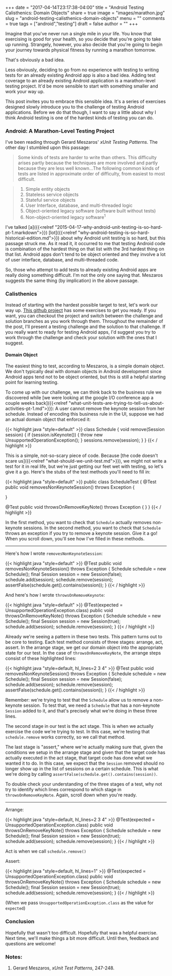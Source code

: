 +++
date = "2017-04-14T23:17:38-04:00"
title = "Android Testing Calisthenics: Domain Objects"
share = true
image = "images/marathon.jpg"
slug = "android-testing-calisthenics-domain-objects"
menu = ""
comments = true
tags = ["android","testing"]
draft = false
author = ""
+++

Imagine that you've never run a single mile in your life. You know that exercising is good for your health, so you decide that you're going to take up running. Strangely, however, you also decide that you're going to begin your journey towards physical fitness by running a marathon tomorrow.

That's obviously a bad idea.

Less obviously, deciding to go from no experience with testing to writing tests for an already existing Android app is also a bad idea. Adding test coverage to an already existing Android application is a marathon-level testing project. It'd be more sensible to start with something smaller and work your way up.

This post invites you to embrace this sensible idea. It's a series of exercises designed slowly introduce you to the challenge of testing Android applications. Before we do that though, I want to say a little about why I think Android testing is one of the hardest kinds of testing you can do.

### Android: A Marathon-Level Testing Project

I've been reading through Gerard Meszaros' *xUnit Testing Patterns*. The other day I stumbled upon this passage:

>Some kinds of tests are harder to write than others. This difficulty arises partly because the techniques are more involved and partly because they are less well known...The following common kinds of tests are listed in approximate order of difficulty, from easiest to most difficult.

>1. Simple entity objects
>1. Stateless service objects
>1. Stateful service objects
>1. User Interface, database, and multi-threaded logic
>1. Object-oriented legacy software (software built without tests)
>1. Non-object-oriented legacy software<sup>1</sup>

I've talked [a]({{<relref "2015-04-17-why-android-unit-testing-is-so-hard-pt-1.markdown">}}) [lot]({{<relref "why-android-testing-is-so-hard-historical-edition.md">}}) about why Android unit testing is so hard, but this passage struck me. As it read it, it occurred to me that testing Android code is combination of the hardest thing on that list with the 3rd hardest thing on that list. Android apps don't tend to be object oriented and they involve a lot of user interface, database, and multi-threaded code. 

So, those who attempt to add tests to already existing Android apps are really doing something difficult. I'm not the only one saying that. Meszaros suggests the same thing (by implication) in the above passage.

### Calisthenics

Instead of starting with the hardest possible target to test, let's work our way up. [This github project](https://github.com/kmdupr33/TestingCalisthenics) has some exercises to get you ready. If you want, you can checkout the project and switch between the challenge and solution branches as you work through them. Throughout the remainder of the post, I'll present a testing challenge and the solution to that challenge. If you really want to ready for testing Android apps, I'd suggest you try to work through the challenge and check your solution with the ones that I suggest.

#### Domain Object

The easiest thing to test, according to Meszaros, is a simple domain object. We don't typically deal with domain objects in Android development since Android apps tend not to be object oriented, but this is still a helpful starting point for learning testing.

To come up with our challenge, we can think back to the business rule we discovered while [we were looking at the google I/O conference app a couple weeks back]({{<relref "what-unit-tests-are-trying-to-tell-us-about-activities-pt-1.md">}}): A user cannot remove the keynote session from her schedule. Instead of encoding this business rule in the UI, suppose we had an actual domain object that enforced it:

{{< highlight java "style=default" >}}
class Schedule {
    void remove(Session session) {
        if (session.isKeynote()) {
            throw new UnsupportedOperationException();
        }
        sessions.remove(session);
    }
}
{{< / highlight >}}

This is a simple, not-so-scary piece of code. Because [the code doesn't scare us]({{<relref "what-should-we-unit-test.md">}}), we might not write a test for it in real life, but we're just getting our feet wet with testing, so let's give it a go. Here's the stubs of the test methods you'll need to fill in:

{{< highlight java "style=default" >}}
public class ScheduleTest {
  @Test public void removesNonKeynoteSession() throws Exception {

  }

  @Test public void throwsOnRemoveKeyNote() throws Exception {
  }
}
{{< / highlight >}}

In the first method, you want to check that `Schedule` actually removes non-keynote sessions. In the second method, you want to check that `Schedule` throws an exception if you try to remove a keynote session. Give it a go! When you scroll down, you'll see how I've filled in these methods.

---

Here's how I wrote `removesNonKeynoteSession`:

{{< highlight java "style=default" >}}
@Test public void removesNonKeynoteSession() throws Exception {
    Schedule schedule = new Schedule();
    final Session session = new Session(false);
    schedule.add(session);
    schedule.remove(session);
    assertFalse(schedule.get().contains(session));
}
{{< / highlight >}}

And here's how I wrote `throwsOnRemoveKeynote`:

{{< highlight java "style=default" >}}
@Test(expected = UnsupportedOperationException.class) public void throwsOnRemoveKeyNote() throws Exception {
    Schedule schedule = new Schedule();
    final Session session = new Session(true);
    schedule.add(session);
    schedule.remove(session);
}
{{< / highlight >}}

Already we're seeing a pattern in these two tests. This pattern turns out to be core to testing. Each test method consists of three stages: arrange, act, assert. In the arrange stage, we get our domain object into the appropriate state for our test. In the case of `throwsOnRemoveKeyNote`, the arrange steps consist of these highlighted lines:

{{< highlight java "style=default, hl_lines=2 3 4" >}}
@Test public void removesNonKeynoteSession() throws Exception {
    Schedule schedule = new Schedule();
    final Session session = new Session(false);
    schedule.add(session);
    schedule.remove(session);
    assertFalse(schedule.get().contains(session));
}
{{< / highlight >}}

Remember: we're trying to test that the `Schedule` allow us to remove a non-keynote session. To test that, we need a `Schedule` that has a non-keynote `Session` added to it, and that's precisely what we're doing in these three lines.

The second stage in our test is the act stage. This is when we actually exercise the code we're trying to test. In this case, we're testing that `schedule.remove` works correctly, so we call that method.

The last stage is "assert," where we're actually making sure that, given the conditions we setup in the arrange stage and given that the target code has actually executed in the act stage, that target code has done what we wanted it to do. In this case, we expect that the `Session` removed should no longer show up in the list of sessions on a certain schedule. This is what we're doing by calling `assertFalse(schedule.get().contains(session))`.

To double check your understanding of the three stages of a test, why not try to identify which lines correspond to which stage in `throwsOnRemoveKeyNote`. Again, scroll down when you're ready.

---

Arrange:

{{< highlight java "style=default, hl_lines=2 3 4" >}}
@Test(expected = UnsupportedOperationException.class) public void throwsOnRemoveKeyNote() throws Exception {
    Schedule schedule = new Schedule();
    final Session session = new Session(true);
    schedule.add(session);
    schedule.remove(session);
}
{{< / highlight >}}

Act is when we call `schedule.remove()`

Assert:

{{< highlight java "style=default, hl_lines=1" >}}
@Test(expected = UnsupportedOperationException.class) public void throwsOnRemoveKeyNote() throws Exception {
    Schedule schedule = new Schedule();
    final Session session = new Session(true);
    schedule.add(session);
    schedule.remove(session);
}
{{< / highlight >}}

(When we pass `UnsupportedOperationException.class` as the value for `expected`)

### Conclusion

Hopefully that wasn't too difficult. Hopefully that was a helpful exercise. Next time, we'll make things a bit more difficult. Until then, feedback and questions are welcome!

### Notes:

1. Gerard Meszaros, *xUnit Test Patterns*, 247-248.
